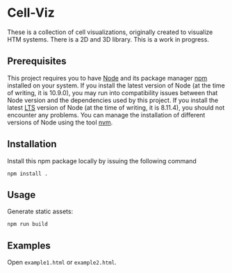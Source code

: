 # Cell-Viz

These is a collection of cell visualizations, originally created to visualize HTM systems. There is a 2D and 3D library. This is a work in progress. 

## Prerequisites

This project requires you to have [Node](https://nodejs.org/) and its package manager [npm](https://www.npmjs.com/) installed on your system. If you install the latest version of Node (at the time of writing, it is 10.9.0), you may run into compatibility issues between that Node version and the dependencies used by this project. If you install the latest [LTS](https://en.wikipedia.org/wiki/Long-term_support) version of Node (at the time of writing, it is 8.11.4), you should not encounter any problems. You can manage the installation of different versions of Node using the tool [nvm](https://github.com/creationix/nvm#installation).

## Installation

Install this npm package locally by issuing the following command

    npm install .

## Usage

Generate static assets:

    npm run build

## Examples

Open `example1.html` or `example2.html`.

